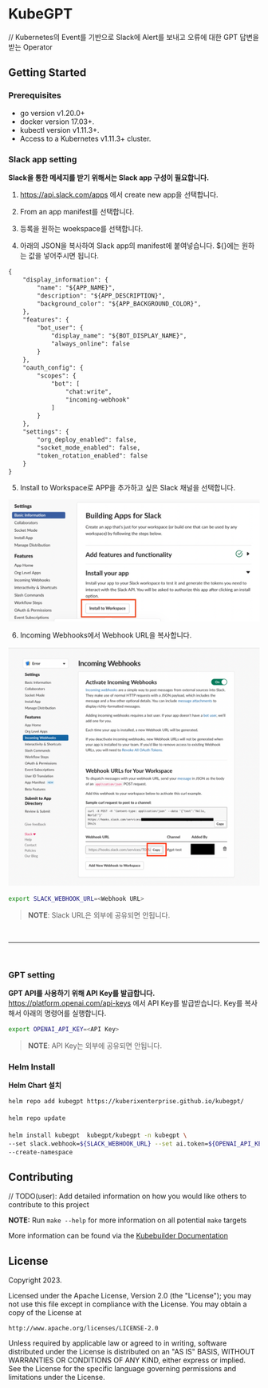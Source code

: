 # KubeGPT
// Kubernetes의 Event를 기반으로 Slack에 Alert를 보내고 오류에 대한 GPT 답변을 받는 Operator

## Getting Started

### Prerequisites
- go version v1.20.0+
- docker version 17.03+.
- kubectl version v1.11.3+.
- Access to a Kubernetes v1.11.3+ cluster.

### Slack app setting
**Slack을 통한 메세지를 받기 위해서는 Slack app 구성이 필요합니다.**

1. https://api.slack.com/apps 에서 create new app을 선택합니다.

2. From an app manifest를 선택합니다.

3. 등록을 원하는 woekspace를 선택합니다.

4. 아래의 JSON을 복사하여 Slack app의 manifest에 붙여넣습니다. ${}에는 원하는 값을 넣어주시면 됩니다.
```
{
    "display_information": {
        "name": "${APP_NAME}",
        "description": "${APP_DESCRIPTION}",
        "background_color": "${APP_BACKGROUND_COLOR}",
    },
    "features": {
        "bot_user": {
            "display_name": "${BOT_DISPLAY_NAME}",
            "always_online": false
        }
    },
    "oauth_config": {
        "scopes": {
            "bot": [
                "chat:write",
                "incoming-webhook"
            ]
        }
    },
    "settings": {
        "org_deploy_enabled": false,
        "socket_mode_enabled": false,
        "token_rotation_enabled": false
    }
}
```
5. Install to Workspace로 APP을 추가하고 싶은 Slack 채널을 선택합니다.

![img.png](img/img.png)

6. Incoming Webhooks에서 Webhook URL을 복사합니다.

![img_3.png](img/img_3.png)
```sh
export SLACK_WEBHOOK_URL=<Webhook URL>
```

> **NOTE**: Slack URL은 외부에 공유되면 안됩니다.

<br>

---
<br>

### GPT setting
**GPT API를 사용하기 위해 API Key를 발급합니다.**
https://platform.openai.com/api-keys 에서 API Key를 발급받습니다.
Key를 복사해서 아래의 명령어를 실행합니다.
```sh
export OPENAI_API_KEY=<API Key>
```

>**NOTE**: API Key는 외부에 공유되면 안됩니다.

### Helm Install
**Helm Chart 설치**

```sh
helm repo add kubegpt https://kuberixenterprise.github.io/kubegpt/

helm repo update

helm install kubegpt  kubegpt/kubegpt -n kubegpt \
--set slack.webhook=${SLACK_WEBHOOK_URL} --set ai.token=${OPENAI_API_KEY} \
--create-namespace
```


## Contributing
// TODO(user): Add detailed information on how you would like others to contribute to this project

**NOTE:** Run `make --help` for more information on all potential `make` targets

More information can be found via the [Kubebuilder Documentation](https://book.kubebuilder.io/introduction.html)

## License

Copyright 2023.

Licensed under the Apache License, Version 2.0 (the "License");
you may not use this file except in compliance with the License.
You may obtain a copy of the License at

    http://www.apache.org/licenses/LICENSE-2.0

Unless required by applicable law or agreed to in writing, software
distributed under the License is distributed on an "AS IS" BASIS,
WITHOUT WARRANTIES OR CONDITIONS OF ANY KIND, either express or implied.
See the License for the specific language governing permissions and
limitations under the License.

